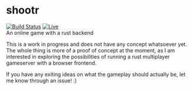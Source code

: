 # shootr
[![Build Status](https://travis-ci.org/SirRade/shootr.svg?branch=master)](https://travis-ci.org/SirRade/shootr) [![Live](https://img.shields.io/badge/live-beta.jnferner.com-blue.svg)](https://beta.jnferner.com)  
An online game with a rust backend

This is a work in progress and does not have any concept whatsoever yet.
The whole thing is more of a proof of concept at the moment, as I am interested
in exploring the possibilities of running a rust multiplayer gameserver 
with a browser frontend.

If you have any exiting ideas on what the gameplay should actually be, let me know through an issue! :)
